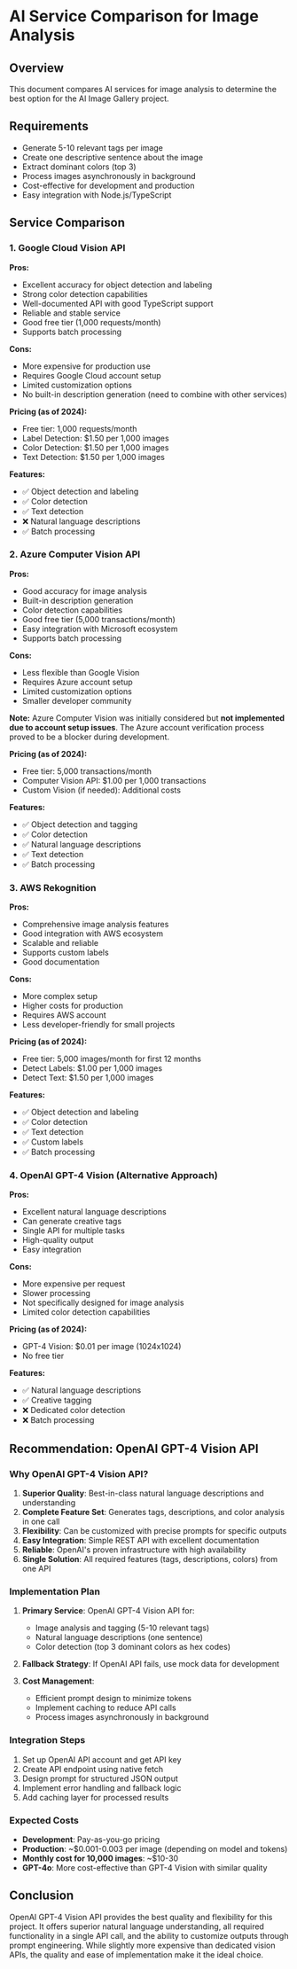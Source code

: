 # AI Service Comparison for Image Analysis

## Overview

This document compares AI services for image analysis to determine the best option for the AI Image Gallery project.

## Requirements

- Generate 5-10 relevant tags per image
- Create one descriptive sentence about the image
- Extract dominant colors (top 3)
- Process images asynchronously in background
- Cost-effective for development and production
- Easy integration with Node.js/TypeScript

## Service Comparison

### 1. Google Cloud Vision API

**Pros:**

- Excellent accuracy for object detection and labeling
- Strong color detection capabilities
- Well-documented API with good TypeScript support
- Reliable and stable service
- Good free tier (1,000 requests/month)
- Supports batch processing

**Cons:**

- More expensive for production use
- Requires Google Cloud account setup
- Limited customization options
- No built-in description generation (need to combine with other services)

**Pricing (as of 2024):**

- Free tier: 1,000 requests/month
- Label Detection: $1.50 per 1,000 images
- Color Detection: $1.50 per 1,000 images
- Text Detection: $1.50 per 1,000 images

**Features:**

- ✅ Object detection and labeling
- ✅ Color detection
- ✅ Text detection
- ❌ Natural language descriptions
- ✅ Batch processing

### 2. Azure Computer Vision API

**Pros:**

- Good accuracy for image analysis
- Built-in description generation
- Color detection capabilities
- Good free tier (5,000 transactions/month)
- Easy integration with Microsoft ecosystem
- Supports batch processing

**Cons:**

- Less flexible than Google Vision
- Requires Azure account setup
- Limited customization options
- Smaller developer community

**Note:** Azure Computer Vision was initially considered but **not implemented due to account setup issues**. The Azure account verification process proved to be a blocker during development.

**Pricing (as of 2024):**

- Free tier: 5,000 transactions/month
- Computer Vision API: $1.00 per 1,000 transactions
- Custom Vision (if needed): Additional costs

**Features:**

- ✅ Object detection and tagging
- ✅ Color detection
- ✅ Natural language descriptions
- ✅ Text detection
- ✅ Batch processing

### 3. AWS Rekognition

**Pros:**

- Comprehensive image analysis features
- Good integration with AWS ecosystem
- Scalable and reliable
- Supports custom labels
- Good documentation

**Cons:**

- More complex setup
- Higher costs for production
- Requires AWS account
- Less developer-friendly for small projects

**Pricing (as of 2024):**

- Free tier: 5,000 images/month for first 12 months
- Detect Labels: $1.00 per 1,000 images
- Detect Text: $1.50 per 1,000 images

**Features:**

- ✅ Object detection and labeling
- ✅ Color detection
- ✅ Text detection
- ✅ Custom labels
- ✅ Batch processing

### 4. OpenAI GPT-4 Vision (Alternative Approach)

**Pros:**

- Excellent natural language descriptions
- Can generate creative tags
- Single API for multiple tasks
- High-quality output
- Easy integration

**Cons:**

- More expensive per request
- Slower processing
- Not specifically designed for image analysis
- Limited color detection capabilities

**Pricing (as of 2024):**

- GPT-4 Vision: $0.01 per image (1024x1024)
- No free tier

**Features:**

- ✅ Natural language descriptions
- ✅ Creative tagging
- ❌ Dedicated color detection
- ❌ Batch processing

## Recommendation: OpenAI GPT-4 Vision API

### Why OpenAI GPT-4 Vision API?

1. **Superior Quality**: Best-in-class natural language descriptions and understanding
2. **Complete Feature Set**: Generates tags, descriptions, and color analysis in one call
3. **Flexibility**: Can be customized with precise prompts for specific outputs
4. **Easy Integration**: Simple REST API with excellent documentation
5. **Reliable**: OpenAI's proven infrastructure with high availability
6. **Single Solution**: All required features (tags, descriptions, colors) from one API

### Implementation Plan

1. **Primary Service**: OpenAI GPT-4 Vision API for:

   - Image analysis and tagging (5-10 relevant tags)
   - Natural language descriptions (one sentence)
   - Color detection (top 3 dominant colors as hex codes)

2. **Fallback Strategy**: If OpenAI API fails, use mock data for development

3. **Cost Management**:
   - Efficient prompt design to minimize tokens
   - Implement caching to reduce API calls
   - Process images asynchronously in background

### Integration Steps

1. Set up OpenAI API account and get API key
2. Create API endpoint using native fetch
3. Design prompt for structured JSON output
4. Implement error handling and fallback logic
5. Add caching layer for processed results

### Expected Costs

- **Development**: Pay-as-you-go pricing
- **Production**: ~$0.001-0.003 per image (depending on model and tokens)
- **Monthly cost for 10,000 images**: ~$10-30
- **GPT-4o**: More cost-effective than GPT-4 Vision with similar quality

## Conclusion

OpenAI GPT-4 Vision API provides the best quality and flexibility for this project. It offers superior natural language understanding, all required functionality in a single API call, and the ability to customize outputs through prompt engineering. While slightly more expensive than dedicated vision APIs, the quality and ease of implementation make it the ideal choice.
